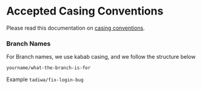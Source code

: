 # **Accepted Casing Conventions**

Please read this documentation on [casing conventions](https://www.ituonline.com/blogs/programming-case-styles).

### Branch Names
For Branch names, we use kabab casing, and we follow the structure below

```bash
yourname/what-the-branch-is-for
```
Example
`tadiwa/fix-login-bug`

